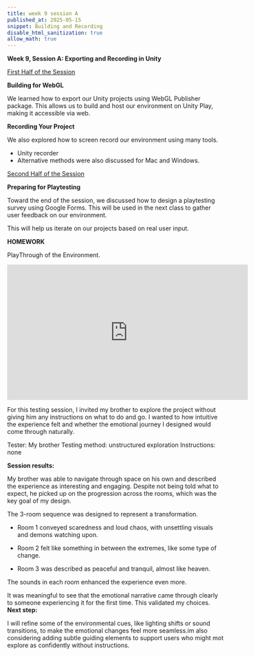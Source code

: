 ```yaml
---
title: week 9 session A
published_at: 2025-05-15
snippet: Building and Recording
disable_html_sanitization: true
allow_math: true
---
```


**Week 9, Session A: Exporting and Recording in Unity**

<ins> First Half of the Session </ins>

**Building for WebGL**

We learned how to export our Unity projects using WebGL Publisher package. This allows us to build and host our environment on Unity Play, making it accessible via web.

**Recording Your Project**

We also explored how to screen record our environment using many tools.
-	Unity recorder
-	Alternative methods were also discussed for Mac and Windows.

<ins> Second Half of the Session </ins>

**Preparing for Playtesting**

Toward the end of the session, we discussed how to design a playtesting survey using Google Forms. This will be used in the next class to gather user feedback on our environment.

This will help us iterate on our projects based on real user input.

**HOMEWORK**

PlayThrough of the Environment.

<iframe width="560" height="315" src="https://www.youtube.com/embed/zRj69LkfYR8?si=y_q18SMcD8zF-Kua" title="YouTube video player" frameborder="0" allow="accelerometer; autoplay; clipboard-write; encrypted-media; gyroscope; picture-in-picture; web-share" referrerpolicy="strict-origin-when-cross-origin" allowfullscreen></iframe>

For this testing session, I invited my brother to explore the project without giving him any instructions on what to do and go. I wanted to how intuitive the experience felt and whether the emotional journey I designed would come through naturally.

Tester: My brother
Testing method: unstructured exploration
Instructions: none

**Session results:**

My brother was able to navigate through space on his own and described the experience as interesting and engaging. Despite not being told what to expect, he picked up on the progression across the rooms, which was the key goal of my design.

The 3-room sequence was designed to represent a transformation.

- Room 1 conveyed scaredness and loud chaos, with unsettling visuals and demons watching upon.

- Room 2 felt like something in between the extremes, like some type of change.

- Room 3 was described as peaceful and tranquil, almost like heaven.

The sounds in each room enhanced the experience even more.

It was meaningful to see that the emotional narrative came through clearly to someone experiencing it for the first time. This validated my choices.
 
**Next step:**

I will refine some of the environmental cues, like lighting shifts or sound transitions, to make the emotional changes feel more seamless.im also considering adding subtle guiding elements to support users who might mot explore as confidently without instructions. 
